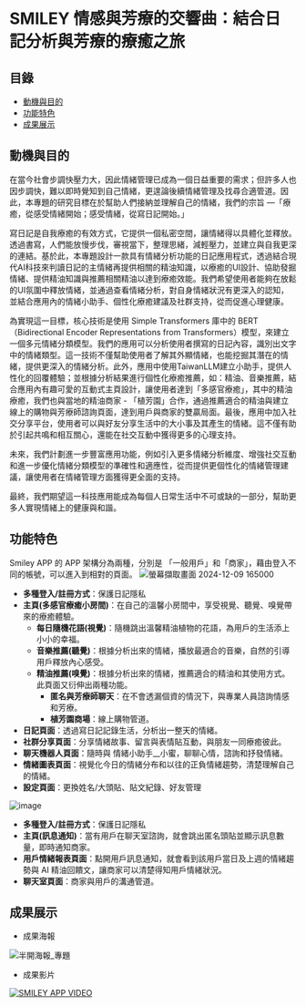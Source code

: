 # SMILEY 情感與芳療的交響曲：結合日記分析與芳療的療癒之旅

## 目錄
- [動機與目的](#動機與目的)
- [功能特色](#功能特色)
- [成果展示](#成果展示)

## 動機與目的
在當今社會步調快壓力大，因此情緒管理已成為一個日益重要的需求；但許多人也因步調快，難以即時覺知到自己情緒，更遑論後續情緒管理及找尋合適管道。因此，本專題的研究目標在於幫助人們接納並理解自己的情緒，我們的宗旨 —「療癒，從感受情緒開始；感受情緒，從寫日記開始。」</br>

寫日記是自我療癒的有效方式，它提供一個私密空間，讓情緒得以具體化並釋放。透過書寫，人們能放慢步伐，審視當下，整理思緒，減輕壓力，並建立與自我更深的連結。基於此，本專題設計一款具有情緒分析功能的日記應用程式，透過結合現代AI科技來判讀日記的主情緒再提供相關的精油知識，以療癒的UI設計、協助發掘情緒、提供精油知識與推薦相關精油以達到療癒效能。我們希望使用者能夠在放鬆的UI氛圍中釋放情緒，並通過查看情緒分析，對自身情緒狀況有更深入的認知，並結合應用內的情緒小助手、個性化療癒建議及社群支持，從而促進心理健康。</br>

為實現這一目標，核心技術是使用 Simple Transformers 庫中的 BERT（Bidirectional Encoder Representations from Transformers）模型，來建立一個多元情緒分類模型。我們的應用可以分析使用者撰寫的日記內容，識別出文字中的情緒類型。這一技術不僅幫助使用者了解其外顯情緒，也能挖掘其潛在的情緒，提供更深入的情緒分析。此外，應用中使用TaiwanLLM建立小助手，提供人性化的回覆體驗；並根據分析結果進行個性化療癒推薦，如：精油、音樂推薦，結合應用內有趣可愛的互動式主頁設計，讓使用者達到「多感官療癒」，其中的精油療癒，我們也與當地的精油商家 - 「植芳園」合作，通過推薦適合的精油與建立線上的購物與芳療師諮詢頁面，達到用戶與商家的雙贏局面。最後，應用中加入社交分享平台，使用者可以與好友分享生活中的大小事及其產生的情緒。這不僅有助於引起共鳴和相互關心，還能在社交互動中獲得更多的心理支持。</br>

未來，我們計劃進一步豐富應用功能，例如引入更多情緒分析維度、增強社交互動和進一步優化情緒分類模型的準確性和適應性，從而提供更個性化的情緒管理建議，讓使用者在情緒管理方面獲得更全面的支持。</br>

最終，我們期望這一科技應用能成為每個人日常生活中不可或缺的一部分，幫助更多人實現情緒上的健康與和諧。</br>

## 功能特色
Smiley APP 的 APP 架構分為兩種，分別是 「一般用戶」和「商家」，藉由登入不同的帳號，可以進入到相對的頁面。
 ![螢幕擷取畫面 2024-12-09 165000](https://github.com/user-attachments/assets/5c17685a-00f8-449b-b3e7-657761a82493)
- **多種登入/註冊方式**：保護日記隱私
- **主頁(多感官療癒小房間)**：在自己的溫馨小房間中，享受視覺、聽覺、嗅覺帶來的療癒體驗。
   - **每日隨機花語(視覺)**：隨機跳出溫馨精油植物的花語，為用戶的生活添上小小的幸福。
   - **音樂推薦(聽覺)**：根據分析出來的情緒，播放最適合的音樂，自然的引導用戶釋放內心感受。
   - **精油推薦(嗅覺)**：根據分析出來的情緒，推薦適合的精油和其使用方式。此頁面又衍伸出兩種功能。
      - **匿名與芳療師聊天**：在不會透漏個資的情況下，與專業人員諮詢情感和芳療。
      - **植芳園商場**：線上購物管道。
- **日記頁面**：透過寫日記記錄生活，分析出一整天的情緒。
- **社群分享頁面**：分享情緒故事、留言與表情貼互動，與朋友一同療癒彼此。
- **聊天機器人頁面**：隨時與 情緒小助手__小蜜，聊聊心情，諮詢和抒發情緒。
- **情緒圖表頁面**：視覺化今日的情緒分布和以往的正負情緒趨勢，清楚理解自己的情緒。
- **設定頁面**：更換姓名/大頭貼、貼文紀錄、好友管理

 ![image](https://github.com/user-attachments/assets/41de597a-5ebe-4a2d-a73a-54daf17bd3e6)
- **多種登入/註冊方式**：保護日記隱私
- **主頁(訊息通知)**：當有用戶在聊天室諮詢，就會跳出匿名頭貼並顯示訊息數量，即時通知商家。
- **用戶情緒報表頁面**：點開用戶訊息通知，就會看到該用戶當日及上週的情緒趨勢與 AI 精油回饋文，讓商家可以清楚得知用戶情緒狀況。
- **聊天室頁面**：商家與用戶的溝通管道。

## 成果展示
- 成果海報

![半開海報_專題](https://github.com/user-attachments/assets/eb49dbef-d505-4bb3-9633-999d78411c2f)

- 成果影片

[![SMILEY APP VIDEO](https://github.com/user-attachments/assets/798895ce-8f14-482b-add9-80492b4bfb79)](https://www.youtube.com/watch?si=N8_nOeATL3wWYTZI&v=aAfG2h-Ap9o&feature=youtu.be)

